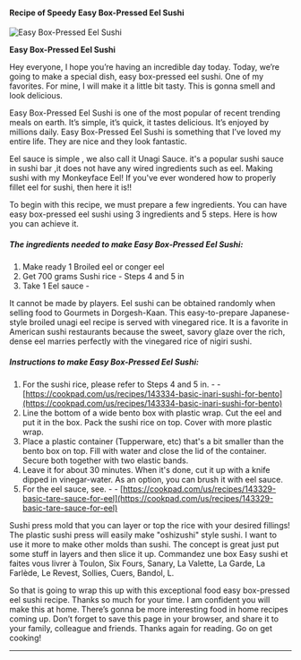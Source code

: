             

#### Recipe of Speedy Easy Box-Pressed Eel Sushi

![Easy Box-Pressed Eel Sushi](https://img-global.cpcdn.com/recipes/5863264194920448/751x532cq70/easy-box-pressed-eel-sushi-recipe-main-photo.jpg)

**Easy Box-Pressed Eel Sushi**

Hey everyone, I hope you’re having an incredible day today. Today, we’re going to make a special dish, easy box-pressed eel sushi. One of my favorites. For mine, I will make it a little bit tasty. This is gonna smell and look delicious.

Easy Box-Pressed Eel Sushi is one of the most popular of recent trending meals on earth. It’s simple, it’s quick, it tastes delicious. It’s enjoyed by millions daily. Easy Box-Pressed Eel Sushi is something that I’ve loved my entire life. They are nice and they look fantastic.

Eel sauce is simple , we also call it Unagi Sauce. it's a popular sushi sauce in sushi bar ,it does not have any wired ingredients such as eel. Making sushi with my Monkeyface Eel! If you've ever wondered how to properly fillet eel for sushi, then here it is!!

To begin with this recipe, we must prepare a few ingredients. You can have easy box-pressed eel sushi using 3 ingredients and 5 steps. Here is how you can achieve it.

##### The ingredients needed to make Easy Box-Pressed Eel Sushi:

1.  Make ready 1 Broiled eel or conger eel
2.  Get 700 grams Sushi rice - Steps 4 and 5 in
3.  Take 1 Eel sauce -

It cannot be made by players. Eel sushi can be obtained randomly when selling food to Gourmets in Dorgesh-Kaan. This easy-to-prepare Japanese-style broiled unagi eel recipe is served with vinegared rice. It is a favorite in American sushi restaurants because the sweet, savory glaze over the rich, dense eel marries perfectly with the vinegared rice of nigiri sushi.

##### Instructions to make Easy Box-Pressed Eel Sushi:

1.  For the sushi rice, please refer to Steps 4 and 5 in. - - [https://cookpad.com/us/recipes/143334-basic-inari-sushi-for-bento](https://cookpad.com/us/recipes/143334-basic-inari-sushi-for-bento)
2.  Line the bottom of a wide bento box with plastic wrap. Cut the eel and put it in the box. Pack the sushi rice on top. Cover with more plastic wrap.
3.  Place a plastic container (Tupperware, etc) that's a bit smaller than the bento box on top. Fill with water and close the lid of the container. Secure both together with two elastic bands.
4.  Leave it for about 30 minutes. When it's done, cut it up with a knife dipped in vinegar-water. As an option, you can brush it with eel sauce.
5.  For the eel sauce, see. - - [https://cookpad.com/us/recipes/143329-basic-tare-sauce-for-eel](https://cookpad.com/us/recipes/143329-basic-tare-sauce-for-eel)

Sushi press mold that you can layer or top the rice with your desired fillings! The plastic sushi press will easily make "oshizushi" style sushi. I want to use it more to make other molds than sushi. The concept is great just put some stuff in layers and then slice it up. Commandez une box Easy sushi et faites vous livrer à Toulon, Six Fours, Sanary, La Valette, La Garde, La Farlède, Le Revest, Sollies, Cuers, Bandol, L.

So that is going to wrap this up with this exceptional food easy box-pressed eel sushi recipe. Thanks so much for your time. I am confident you will make this at home. There’s gonna be more interesting food in home recipes coming up. Don’t forget to save this page in your browser, and share it to your family, colleague and friends. Thanks again for reading. Go on get cooking!

* * *
